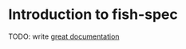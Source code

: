 # Introduction to fish-spec

TODO: write [great documentation](http://jacobian.org/writing/what-to-write/)
